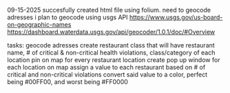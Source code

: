 09-15-2025
succesfully created html file using folium. need to geocode adresses
i plan to geocode using usgs API https://www.usgs.gov/us-board-on-geographic-names https://dashboard.waterdata.usgs.gov/api/geocoder/1.0.1/doc/#Overview


tasks:
geocode adresses
create restaurant class that will have restaurant name, # of critical & non-critical health violations, class/category of each location
pin on map for every restaurant location
create pop up window for each location on map
assign a value to each restaurant based on # of critical and non-critical violations
convert said value to a color, perfect being #00FF00, and worst being #FF0000
